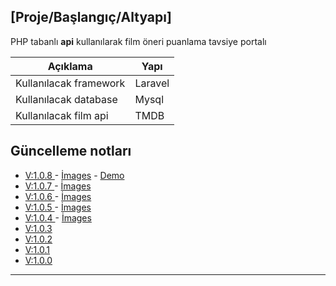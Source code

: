 ## [Proje/Başlangıç/Altyapı]
PHP tabanlı **api** kullanılarak film öneri puanlama tavsiye portalı

| Açıklama | Yapı |
| ------ | ------ |
| Kullanılacak framework | Laravel |
| Kullanılacak database | Mysql |
| Kullanılacak film api | TMDB |

## Güncelleme notları

- [V:1.0.8 ](https://github.com/mustafasvr/mezuniyet-film-portal/blob/main/.guncelleme-notlari/V1.0.8.md "V:1.0.8 ") - [İmages](https://github.com/mustafasvr/mezuniyet-film-portal/tree/main/.guncelleme-notlari/images/1.0.8 "V:1.0.8 - İmages") - [Demo](https://mfpp.mustafasever.com.tr/ "Demo")
- [V:1.0.7 ](https://github.com/mustafasvr/mezuniyet-film-portal/blob/main/.guncelleme-notlari/V1.0.7.md "V:1.0.7 ") - [İmages](https://github.com/mustafasvr/mezuniyet-film-portal/tree/main/.guncelleme-notlari/images/1.0.7 "V:1.0.7 - İmages") 
- [V:1.0.6 ](https://github.com/mustafasvr/mezuniyet-film-portal/blob/main/.guncelleme-notlari/V1.0.6.md "V:1.0.6 ") - [İmages](https://github.com/mustafasvr/mezuniyet-film-portal/tree/main/.guncelleme-notlari/images/1.0.6 "V:1.0.6 - İmages") 
- [V:1.0.5 ](https://github.com/mustafasvr/mezuniyet-film-portal/blob/main/.guncelleme-notlari/V1.0.5.md "V:1.0.5 ") - [İmages](https://github.com/mustafasvr/mezuniyet-film-portal/tree/main/.guncelleme-notlari/images/1.0.5 "V:1.0.5 - İmages") 
- [V:1.0.4 ](https://github.com/mustafasvr/mezuniyet-film-portal/blob/main/.guncelleme-notlari/V1.0.4.md "V:1.0.4 ") - [İmages](https://github.com/mustafasvr/mezuniyet-film-portal/tree/main/.guncelleme-notlari/images/1.0.4 "V:1.0.4 - İmages") 
- [V:1.0.3 ](https://github.com/mustafasvr/mezuniyet-film-portal/blob/main/.guncelleme-notlari/V1.0.3.md "V:1.0.3 ")
- [V:1.0.2 ](https://github.com/mustafasvr/mezuniyet-film-portal/blob/main/.guncelleme-notlari/V1.0.2.md "V:1.0.2 ")
- [V:1.0.1 ](https://github.com/mustafasvr/mezuniyet-film-portal/blob/main/.guncelleme-notlari/V1.0.1.md "V:1.0.1 ")
- [V:1.0.0 ](https://github.com/mustafasvr/mezuniyet-film-portal/blob/main/.guncelleme-notlari/V1.0.0.md "V:1.0.0 ")


------------
